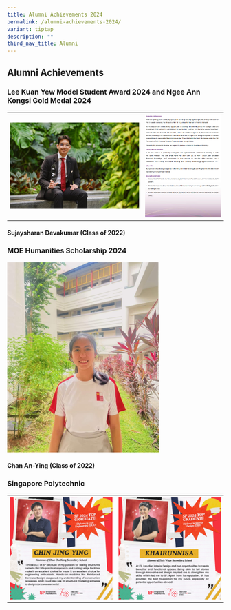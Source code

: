 ```yaml
---
title: Alumni Achievements 2024
permalink: /alumni-achievements-2024/
variant: tiptap
description: ""
third_nav_title: Alumni
---
```

<h2><strong>Alumni Achievements</strong></h2>
<h3><strong>Lee Kuan Yew Model Student Award 2024 and Ngee Ann Kongsi Gold Medal 2024</strong></h3>
<table style="minWidth: 50px">
<colgroup>
<col>
<col>
</colgroup>
<tbody>
<tr>
<th rowspan="1" colspan="1">
<div class="isomer-image-wrapper">
<img style="width: 100%;" height="auto" width="100%" alt="" src="/images/ac49f49dcde3c7150ed43606d048c5ce34e7527d03aadea66f72a3c1c1fb8f5f.jpg">
</div>
</th>
<th rowspan="1" colspan="1">
<div class="isomer-image-wrapper">
<img style="width: 100%" height="auto" width="100%" alt="" src="/images/Screenshot_2025_08_28_235038.png">
</div>
</th>
</tr>
</tbody>
</table>
<h4><strong>Sujaysharan Devakumar (Class of 2022)</strong></h4>
<h3><strong>MOE Humanities Scholarship 2024</strong></h3>
<div class="isomer-image-wrapper">
<img style="width: 70%;" height="auto" width="100%" alt="" src="/images/Chan_An_Ying_NJC_MOE_Humanities_Scholarship.jpg">
</div>
<h4><strong>Chan An-Ying (Class of 2022)</strong></h4>
<h3><strong>Singapore Polytechnic</strong></h3>
<table style="minWidth: 50px">
<colgroup>
<col>
<col>
</colgroup>
<tbody>
<tr>
<th rowspan="1" colspan="1">
<div class="isomer-image-wrapper">
<img style="width: 100%;" height="auto" width="100%" alt="" src="/images/Chua_Chu_Kang_Secondary_School_Chin_Jing_Ying_DCE.png">
</div>
</th>
<th rowspan="1" colspan="1">
<div class="isomer-image-wrapper">
<img style="width: 100%;" height="auto" width="100%" alt="" src="/images/Teck_Whye_Secondary_School_Khairunnisa_DID.png">
</div>
</th>
</tr>
</tbody>
</table>
<h3></h3>
<p></p>
<p></p>